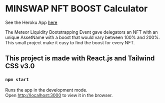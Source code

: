 # MINSWAP NFT BOOST Calculator

See the Heroku App [here](https://lbe-boost-calculator.herokuapp.com/)

The Meteor Liquidity Bootstrapping Event gave delegators an NFT with an unique AssetName with a boost that would vary between 100% and 200%.
This small project make it easy to find the boost for every NFT.



## This project is made with React.js and Tailwind CSS v3.0

### `npm start`

Runs the app in the development mode.\
Open [http://localhost:3000](http://localhost:3000) to view it in the browser.
